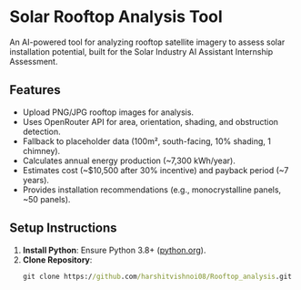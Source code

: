 # Solar Rooftop Analysis Tool

An AI-powered tool for analyzing rooftop satellite imagery to assess solar installation potential, built for the Solar Industry AI Assistant Internship Assessment.

## Features
- Upload PNG/JPG rooftop images for analysis.
- Uses OpenRouter API for area, orientation, shading, and obstruction detection.
- Fallback to placeholder data (100m², south-facing, 10% shading, 1 chimney).
- Calculates annual energy production (~7,300 kWh/year).
- Estimates cost (~$10,500 after 30% incentive) and payback period (~7 years).
- Provides installation recommendations (e.g., monocrystalline panels, ~50 panels).

## Setup Instructions
1. **Install Python**: Ensure Python 3.8+ ([python.org](https://www.python.org/downloads/)).
2. **Clone Repository**:
   ```cmd
   git clone https://github.com/harshitvishnoi08/Rooftop_analysis.git
